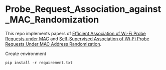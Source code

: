 # Probe_Request_Association_against_MAC_Randomization

This repo implements papers of [Efficient Association of Wi-Fi Probe Requests under MAC](https://ieeexplore.ieee.org/document/9488769) and [Self-Supervised Association of Wi-Fi Probe Requests Under MAC Address Randomization](https://ieeexplore.ieee.org/abstract/document/9888045). 

Create environment 
```
pip install -r requirement.txt